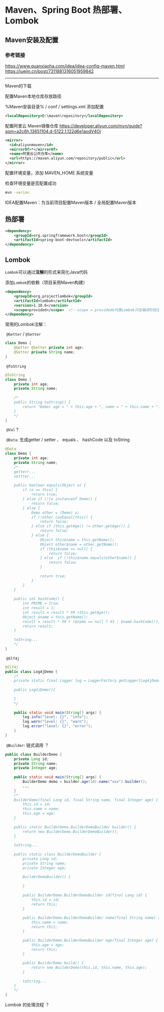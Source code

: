 # Maven、Spring Boot 热部署、Lombok



## Maven安装及配置

### 参考链接

<https://www.quanxiaoha.com/idea/idea-config-maven.html>
<https://juejin.cn/post/7311881316051959842>

---

Maven的下载

配置Maven本地仓库存放路径

%Maven安装目录% / conf / settings.xml 添加配置

```xml
<localRepository>D:\maven\repository</localRepository>
```

配置阿里云 Maven镜像仓库  https://developer.aliyun.com/mvn/guide?spm=a2c6h.13651104.d-5122.1.122d6e1aodV4Oj

```xml
<mirror>
  <id>aliyunmaven</id>
  <mirrorOf>*</mirrorOf>
  <name>阿里云公共仓库</name>
  <url>https://maven.aliyun.com/repository/public</url>
</mirror>
```

配置环境变量，添加 MAVEN_HOME 系统变量

检查环境变量是否配置成功

```bash
mvn -verion
```

IDEA配置Maven：为当前项目配置Maven版本 / 全局配置Maven版本



## 热部署

```xml
<dependency>
    <groupId>org.springframework.boot</groupId>
    <artifactId>spring-boot-devtools</artifactId>
</dependency>
```



## Lombok

`Lombok`可以通过**注解**的形式来简化Java代码

添加`Lombok`的依赖（项目采用Maven构建）

```xml
<dependency>
	<groupId>org.projectlombok</groupId>
	<artifactId>lombok</artifactId>
	<version>1.18.6</version>
	<scope>provided</scope>  <!--scope = providede代表Lombok只在编译阶段生效-->
</dependency>

```

常用的Lombok注解：

​	`@Getter` / `@Setter`

```java
class Demo {
    @Getter @Setter private int age;
    @Setter private String name;
}
```

​	`@ToString`

```java
@ToString
class Demo {
    private int age;
    private String name;
    
    /*
    public String toString() {
        return "Demo( age = " + this.age + ", name = " + this.name + ")";
    }
    */
}
```

​	`@Val` ?

​	`@Data`: 生成getter / setter 、 equals 、 hashCode 以及 toString

```java
@Data
class Demo {
    private int age; 
    private String name;
    /*
    getterr...
    settter...
        
    public boolean equals(Object o) {
        if (o == this) {
            return true;
        } else if (!(o instanceof Demo)) {
            return false;
        } else {
            Demo other = (Demo) o;
            if (!other.canEqual(this)) {
                return false;
            } else if (this.getAge() != other.getAge()) {
                return false;
            } else {
                Object this$name = this.getName();
                Object other$name = other.getName();
                if (this$name == null) {
                    return false;
                } else  if (!this$name.equals(other$name)) {
                    return false;
                }
                
                return true;
            }
        }
    }
    
    public int hashCode() {
        int PRIME = true;
        int result = 1;
        int result = result * 59 +this.getAge();
        Object $name = this.getName();
        result = result * 59 + ($name == null ? 43 : $name.hashCode());
        return result;
    }
    
    toString...
    */
}
```

​	`@Slf4j`

```java
@Slf4j
public class Log4jDemo {
    /*
    private static final Logger log = LoggerFactory.getLogger(Log4jDemo.class);
    
    public Log4jDemo(){
        
    }
    */
    
    public static void main(String[] args) {
        log.info("level: {}", "info");
        log.warn("level: {}", "warn");
        log.error("level: {}", "error");
    }
}
```

​	`@Builder`: 链式调用 ？

```java
public class BuilderDemo {
    private Long id;
    private String name;
    private Integer age;
    
    public static void main(String[] args) {
        BuilderDemo demo = builder.age(18).name("xxx").builder();
        ...
    }
    /*
    BuilderDemo(final Long id, final String name, final Integer age) {
        this.id = id;
        this.name = name;
        this.age = age;
    }
    
    public static BuilderDemo.BuilderDemoBuilder builder() {
        return new BuilderDemo.BuilderDemoBuilder();
    }
    
    toString...
    
    public static class BuilderDemoBuilder {
        private Long id;
        private String name;
        private Integer age;
        
        BuilderDemoBuilder() {
            
        }
        
        public BuilderDemo.BuilderDemoBuilder id(final Long id) {
            this.id = id;
            return this;
        }
        
        public BuilderDemo.BuilderDemoBuilder name(final String name) {
            this.name = name;
            return this;
        }

        public BuilderDemo.BuilderDemoBuilder age(final Integer age) {
            this.age = age;
            return this;
        }
        
        public BuilderDemo build() {
            return new BuilderDemo(this.id, this.name, this.age);
        }
        
        toString...
    }
    */
}
```



Lombok 的处理流程 ？
